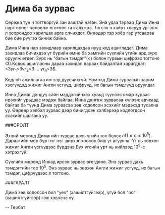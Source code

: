 Дима ба зурвас 
=======
Серёжа тун ч тогтворгүй зан ааштай нэгэн. Энэ удаа тэрээр Дима Инна нарт өрөөг чөлөөлж өгөхөөс татгалзжээ. Тэгсэн ч хайрт хосууд үргэлж л хоорондоо харилцах арга олчихдог. Өнөөдөр тэр хоёр гар утсаараа бие бие рүүгээ бичиж байна.

Дима Инна нар захидлаар харилцахдаа нууц код ашигладаг. Дима захидлаа бичихдээ үг бүрийн өмнө ба хамгийн сүүлийн үгийн ард зүрх оруулж өгдөг. Зүрх нь "багын тэмдэг"(<) болон гурвын цифрээс тогтоно (3).Кодоо ашигласны дараа захидал дараах байдалтай харагддаг: <3$үг_1$<3$үг_2$<3 ... $үг_n$<3$.

Кодлоh ажиллагаа ингээд дуусчихгүй. Нэмээд Дима зурвасын зарим хэсгүүдэд жижиг Англи үсгүүд, цифрүүд, их багын тэмдгүүд оруулдаг.

Инна Димаг дэндүү сайн мэддэгийнхээ хувьд түүнээс ямар зурвас ирэхийг урьдаас мэдэж байлаа. Инна дөнгөж зурвасаа хүлээж авчхаад байгаа ба түүнд Дима зурвасаа зөв кодолсон эсэхийг мэдэхэд тусална уу. Өөрөөр хэлбэл зурвас дээр бичигдсэн хэлбэрээр кодлогдсон эсэхийг шалгана уу.

###ОРОЛТ

Эхний мөрөнд Димагийн зурвас дахь үгийн тоо болох $n (1\le n\le 10^5)$. Дараагийн мөр бүр нэг нэг ширхэг хоосон биш үг агуулна. Үг нь зөвхөн жижиг Англи үсгүүдээс бүрдэнэ.Бүх үгсийн урт нь нийлээд  $10^5$-с хэтрэхгүй.

Сүүлийн мөрөнд Иннад ирсэн зурвас өгөгдөнө. Энэ зурвас дахь тэмдэгтийн тоо $10^5$. Энэ зурвас нь зөвхөн Англи жижиг үсгүүд, их багын тэмдэг, цифрүүдээс л тогтоно.

###ГАРАЛТ

Дима зөв кодолсон бол "yes" (хашилтгүйгээр), үгүй бол "no" (хашилтгүйгээр) гэж хэвлэнэ үү.

-- Төрбат
